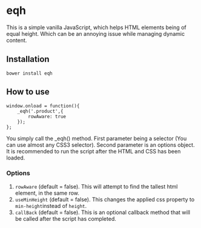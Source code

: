 # eqh

This is a simple vanilla JavaScript, which helps HTML elements being of equal height. Which can be an annoying issue while managing dynamic content.

## Installation
```bower install eqh```

## How to use
```
window.onload = function(){
	_eqh('.product',{
		rowAware: true
	});
};
```

You simply call the _eqh() method. First parameter being a selector (You can use almost any CSS3 selector). Second parameter is an options object.
It is recommended to run the script after the HTML and CSS has been loaded.

### Options
1. ```rowAware``` (default = false). This will attempt to find the tallest html element, in the same row.
2. ```useMinHeight``` (default = false). This changes the applied css property to ```min-height```instead of ```height```.
3. ```callBack``` (default = false). This is an optional callback method that will be called after the script has completed.
